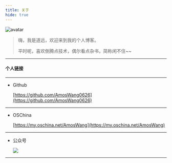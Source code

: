 ```yaml
---
title: 关于
hide: true
---
```



![avatar](https://gitee.com/AmosWang/resource/raw/master/hexoui/image/avatar.jpg)

> 嗨，我是道远，欢迎来到我的个人博客。
>
> 平时呢，喜欢倒腾点技术，偶尔看点杂书，简称闲不住~~

---

#### 个人链接

---

- Github

  [https://github.com/AmosWang0626](https://github.com/AmosWang0626)

---

- OSChina

  [https://my.oschina.net/AmosWang](https://my.oschina.net/AmosWang)

---

- 公众号

  ![](https://gitee.com/AmosWang/resource/raw/master/hexoui/image/mp_qr.png)

---